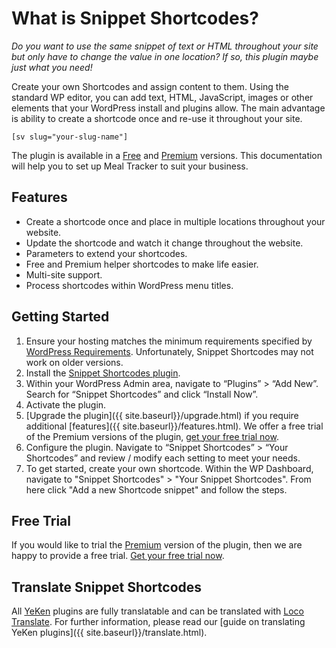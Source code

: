 # What is Snippet Shortcodes?

*Do you want to use the same snippet of text or HTML throughout your site but only have to change the value in one location? If so, this plugin maybe just what you need!*

Create your own Shortcodes and assign content to them. Using the standard WP editor, you can add text, HTML, JavaScript, images or other elements that your WordPress install and plugins allow. The main advantage is ability to create a shortcode once and re-use it throughout your site.

```
[sv slug="your-slug-name"]
```

The plugin is available in a [Free](https://wordpress.org/plugins/shortcode-variables/) and [Premium](https://shop.yeken.uk/product/shortcode-variables/) versions. This documentation will help you to set up Meal Tracker to suit your business.  
  
## Features  
  
* Create a shortcode once and place in multiple locations throughout your website.
* Update the shortcode and watch it change throughout the website.
* Parameters to extend your shortcodes.
* Free and Premium helper shortcodes to make life easier.
* Multi-site support.
* Process shortcodes within WordPress menu titles.

## Getting Started  
  
1. Ensure your hosting matches the minimum requirements specified by [WordPress Requirements](https://wordpress.org/about/requirements/). Unfortunately, Snippet Shortcodes may not work on older versions.  
2. Install the [Snippet Shortcodes plugin](https://wordpress.org/plugins/shortcode-variables/).  
3. Within your WordPress Admin area, navigate to “Plugins” > “Add New”. Search for “Snippet Shortcodes” and click “Install Now”.  
4. Activate the plugin.  
5. [Upgrade the plugin]({{ site.baseurl}}/upgrade.html) if you require additional [features]({{ site.baseurl}}/features.html). We offer a free trial of the Premium versions of the plugin, [get your free trial now](https://shop.yeken.uk/get-a-trial-license/).
6. Configure the plugin. Navigate to “Snippet Shortcodes” > “Your Shortcodes” and review / modify each setting to meet your needs.  
7. To get started, create your own shortcode. Within the WP Dashboard, navigate to "Snippet Shortcodes" > "Your Snippet Shortcodes". From here click "Add a new Shortcode snippet" and follow the steps.

## Free Trial 

If you would like to trial the [Premium](https://shop.yeken.uk/product/shortcode-variables/) version of the plugin, then we are happy to provide a free trial. [Get your free trial now](https://shop.yeken.uk/get-a-trial-license/). 

## Translate Snippet Shortcodes  
All [YeKen](https://www.yeken.uk) plugins are fully translatable and can be translated with [Loco Translate](https://en-gb.wordpress.org/plugins/loco-translate/). For further information, please read our [guide on translating YeKen plugins]({{ site.baseurl}}/translate.html).
